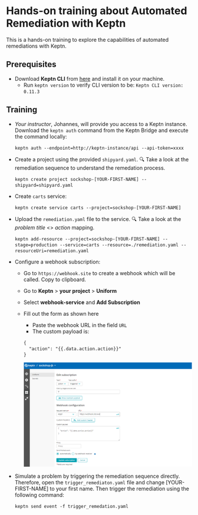 # Hands-on training about Automated Remediation with Keptn

This is a hands-on training to explore the capabilities of automated remediations with Keptn. 

## Prerequisites

* Download **Keptn CLI** from [here](https://github.com/keptn/keptn/releases/tag/0.11.3) and install it on your machine.
  * Run `keptn version` to verify CLI version to be: `Keptn CLI version: 0.11.3`

## Training

* *Your instructor*, Johannes, will provide you access to a Keptn instance. Download the `keptn auth` command from the Keptn Bridge and execute the command locally: 

    ```
    keptn auth --endpoint=http://keptn-instance/api --api-token=xxxx
    ```

* Create a project using the provided `shipyard.yaml`. :mag: Take a look at the remediation sequence to understand the remedation process.

    ```
    keptn create project sockshop-[YOUR-FIRST-NAME] --shipyard=shipyard.yaml
    ```

* Create `carts` service: 

    ```
    keptn create service carts --project=sockshop-[YOUR-FIRST-NAME]
    ```

* Upload the `remediation.yaml` file to the service. :mag: Take a look at the *problem title* <> *action* mapping.

    ```
    keptn add-resource --project=sockshop-[YOUR-FIRST-NAME] --stage=production --service=carts --resource=./remediation.yaml --resourceUri=remediation.yaml
    ```

* Configure a webhook subscription: 
  * Go to `https://webhook.site` to create a webhook which will be called. Copy to clipboard.
  * Go to **Keptn** > **your project** > **Uniform**
  * Select **webhook-service** and **Add Subscription**
  * Fill out the form as shown here 
    * Paste the webhook URL in the field `URL`
    * The custom payload is: 
    ```
    {
      "action": "{{.data.action.action}}"
    }
    ```

    ![Webhook](./webhook.png)

* Simulate a problem by triggering the remediation sequence directly. Therefore, open the `trigger_remediaton.yaml` file and change [YOUR-FIRST-NAME] to your first name. Then trigger the remediation using the following command: 

    ```
    keptn send event -f trigger_remedation.yaml
    ```